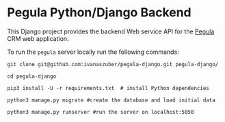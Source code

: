 # Pegula Python/Django Backend

This Django project provides the backend Web service API for the [Pegula](https://github.com/ivanaszuber/pegula-crm) CRM web application.

To run the `pegula` server locally run the following commands:

```
git clone git@github.com:ivanaszuber/pegula-django.git pegula-django/

cd pegula-django

pip3 install -U -r requirements.txt  # install Python dependencies

python3 manage.py migrate #create the database and load initial data

python3 manage.py runserver #run the server on localhost:5050
```
